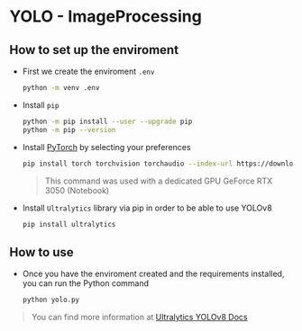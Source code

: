 # YOLO - ImageProcessing

## How to set up the enviroment

- First we create the enviroment `.env`
    ```bash
    python -m venv .env
    ```

- Install `pip`
    ```bash
    python -m pip install --user --upgrade pip
    python -m pip --version
    ```

- Install [PyTorch](https://pytorch.org/get-started/locally/) by selecting your preferences
    ```bash
    pip install torch torchvision torchaudio --index-url https://download.pytorch.org/whl/cu118
    ```
    > This command was used with a dedicated GPU GeForce RTX 3050 (Notebook)

- Install `Ultralytics` library via pip in order to be able to use YOLOv8
    ```bash
    pip install ultralytics
    ```

##  How to use

- Once you have the enviroment created and the requirements installed, you can run the Python command
  ```bash
  python yolo.py
  ```

> You can find more information at [Ultralytics YOLOv8 Docs](https://docs.ultralytics.com) 
